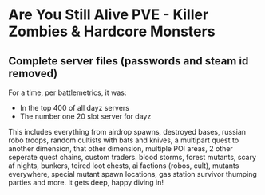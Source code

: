 # Are You Still Alive PVE - Killer Zombies & Hardcore Monsters 
## Complete server files (passwords and steam id removed)

For a time, per battlemetrics, it was:
+ In the top 400 of all dayz servers
+ The number one 20 slot server for dayz

This includes everything from airdrop spawns, destroyed bases, russian robo troops, random cultists with bats and knives, a multipart quest to another dimension, that other dimension, multiple POI areas, 2 other seperate quest chains, custom traders. blood storms, forest mutants, scary af nights, bunkers, teired loot chests, ai factions (robos, cult), mutants everywhere, special mutant spawn locations, gas station survivor thumping parties and more. It gets deep, happy diving in!
